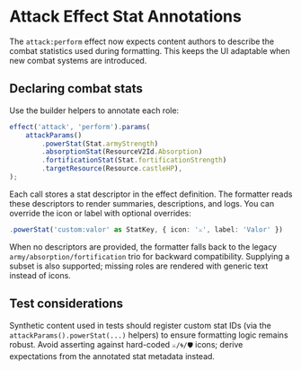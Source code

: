 # Attack Effect Stat Annotations

The `attack:perform` effect now expects content authors to describe the combat
statistics used during formatting. This keeps the UI adaptable when new combat
systems are introduced.

## Declaring combat stats

Use the builder helpers to annotate each role:

```ts
effect('attack', 'perform').params(
	attackParams()
		.powerStat(Stat.armyStrength)
		.absorptionStat(ResourceV2Id.Absorption)
		.fortificationStat(Stat.fortificationStrength)
		.targetResource(Resource.castleHP),
);
```

Each call stores a stat descriptor in the effect definition. The formatter reads
these descriptors to render summaries, descriptions, and logs. You can override
the icon or label with optional overrides:

```ts
.powerStat('custom:valor' as StatKey, { icon: '⚔️', label: 'Valor' })
```

When no descriptors are provided, the formatter falls back to the legacy
`army/absorption/fortification` trio for backward compatibility. Supplying a
subset is also supported; missing roles are rendered with generic text instead
of icons.

## Test considerations

Synthetic content used in tests should register custom stat IDs (via the
`attackParams().powerStat(...)` helpers) to ensure formatting logic remains
robust. Avoid asserting against hard-coded `⚔️/🌀/🛡️` icons; derive expectations
from the annotated stat metadata instead.
